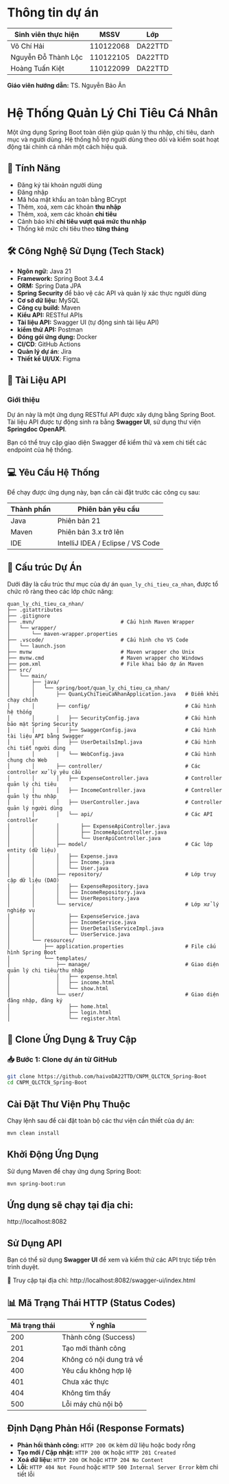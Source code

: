 # Thông tin dự án
| Sinh viên thực hiện    | MSSV     | Lớp       | 
|------------------------|----------|-----------|
| Võ Chí Hải             |110122068 | DA22TTD   | 
| Nguyễn Đỗ Thành Lộc    |110122105 | DA22TTD   |   
| Hoàng Tuấn Kiệt        |110122099 | DA22TTD   |

**Giáo viên hướng dẫn:** TS. Nguyễn Bảo Ân

# Hệ Thống Quản Lý Chi Tiêu Cá Nhân

Một ứng dụng Spring Boot toàn diện giúp quản lý thu nhập, chi tiêu, danh mục và người dùng. Hệ thống hỗ trợ người dùng theo dõi và kiểm soát hoạt động tài chính cá nhân một cách hiệu quả.
## 🚀 Tính Năng

- Đăng ký tài khoản người dùng
- Đăng nhập 
- Mã hóa mật khẩu an toàn bằng BCrypt
- Thêm, xoá, xem các khoản **thu nhập**
- Thêm, xoá, xem các khoản **chi tiêu**
- Cảnh báo khi **chi tiêu vượt quá mức thu nhập**
- Thống kê mức chi tiêu theo **từng tháng**

## 🛠 Công Nghệ Sử Dụng (Tech Stack)

- **Ngôn ngữ:** Java 21  
- **Framework:** Spring Boot 3.4.4  
- **ORM:** Spring Data JPA
- **Spring Security** để bảo vệ các API và quản lý xác thực người dùng  
- **Cơ sở dữ liệu:** MySQL  
- **Công cụ build:** Maven  
- **Kiểu API:** RESTful APIs  
- **Tài liệu API:** Swagger UI (tự động sinh tài liệu API)
- **kiểm thử API:** Postman
- **Đóng gói ứng dụng:** Docker
- **CI/CD**: GitHub Actions
- **Quản lý dự án**: Jira
- **Thiết kế UI/UX**: Figma

## 📄 Tài Liệu API

### Giới thiệu

Dự án này là một ứng dụng RESTful API được xây dựng bằng Spring Boot.  
Tài liệu API được tự động sinh ra bằng **Swagger UI**, sử dụng thư viện **Springdoc OpenAPI**.

Bạn có thể truy cập giao diện Swagger để kiểm thử và xem chi tiết các endpoint của hệ thống.

## 💻 Yêu Cầu Hệ Thống

Để chạy được ứng dụng này, bạn cần cài đặt trước các công cụ sau:

| Thành phần | Phiên bản yêu cầu            |
|------------|------------------------------|
| Java       | Phiên bản 21        |
| Maven      | Phiên bản 3.x trở lên         |
| IDE        | IntelliJ IDEA / Eclipse / VS Code |

## 📁 Cấu trúc Dự Án

Dưới đây là cấu trúc thư mục của dự án `quan_ly_chi_tieu_ca_nhan`, được tổ chức rõ ràng theo các lớp chức năng:

```plaintext
quan_ly_chi_tieu_ca_nhan/
├── .gitattributes
├── .gitignore
├── .mvn/                            # Cấu hình Maven Wrapper
│   └── wrapper/
│       └── maven-wrapper.properties
├── .vscode/                         # Cấu hình cho VS Code
│   └── launch.json
├── mvnw                             # Maven wrapper cho Unix
├── mvnw.cmd                         # Maven wrapper cho Windows
├── pom.xml                          # File khai báo dự án Maven
├── src/
│   └── main/
│       ├── java/
│       │   └── spring/boot/quan_ly_chi_tieu_ca_nhan/
│       │       ├── QuanLyChiTieuCaNhanApplication.java   # Điểm khởi chạy chính
│       │       ├── config/                               # Cấu hình hệ thống
│       │       │   ├── SecurityConfig.java               # Cấu hình bảo mật Spring Security
│       │       │   ├── SwaggerConfig.java                # Cấu hình tài liệu API bằng Swagger
│       │       │   ├── UserDetailsImpl.java              # Cấu hình chi tiết người dùng
│       │       │   └── WebConfig.java                    # Cấu hình chung cho Web
│       │       ├── controller/                           # Các controller xử lý yêu cầu
│       │       │   ├── ExpenseController.java            # Controller quản lý chi tiêu
│       │       │   ├── IncomeController.java             # Controller quản lý thu nhập
│       │       │   ├── UserController.java               # Controller quản lý người dùng
│       │       │   └── api/                              # Các API controller
│       │       │       ├── ExpenseApiController.java
│       │       │       ├── IncomeApiController.java
│       │       │       └── UserApiController.java
│       │       ├── model/                                # Các lớp entity (dữ liệu)
│       │       │   ├── Expense.java
│       │       │   ├── Income.java
│       │       │   └── User.java
│       │       ├── repository/                           # Lớp truy cập dữ liệu (DAO)
│       │       │   ├── ExpenseRepository.java
│       │       │   ├── IncomeRepository.java
│       │       │   └── UserRepository.java
│       │       └── service/                              # Lớp xử lý nghiệp vụ
│       │           ├── ExpenseService.java
│       │           ├── IncomeService.java
│       │           ├── UserDetailsServiceImpl.java
│       │           └── UserService.java
│       └── resources/
│           ├── application.properties                    # File cấu hình Spring Boot
│           └── templates/
│               ├── manage/                               # Giao diện quản lý chi tiêu/thu nhập
│               │   ├── expense.html
│               │   ├── income.html
│               │   └── show.html
│               └── user/                                 # Giao diện đăng nhập, đăng ký
│                   ├── home.html
│                   ├── login.html
│                   └── register.html
```

## 🧬 Clone Ứng Dụng & Truy Cập

### 📥 Bước 1: Clone dự án từ GitHub

```bash
git clone https://github.com/haivoDA22TTD/CNPM_QLCTCN_Spring-Boot
cd CNPM_QLCTCN_Spring-Boot
```
##  Cài Đặt Thư Viện Phụ Thuộc

Chạy lệnh sau để cài đặt toàn bộ các thư viện cần thiết của dự án:

```bash
mvn clean install
```
## Khởi Động Ứng Dụng

Sử dụng Maven để chạy ứng dụng Spring Boot:

```bash
mvn spring-boot:run
```
##  Ứng dụng sẽ chạy tại địa chỉ:
  http://localhost:8082
##  Sử Dụng API

Bạn có thể sử dụng **Swagger UI** để xem và kiểm thử các API trực tiếp trên trình duyệt.

🔗 Truy cập tại địa chỉ:
  http://localhost:8082/swagger-ui/index.html
  
## 📊 Mã Trạng Thái HTTP (Status Codes)

| Mã trạng thái | Ý nghĩa                     |
|---------------|-----------------------------|
| 200           | Thành công (Success)        |
| 201           | Tạo mới thành công          |
| 204           | Không có nội dung trả về    |
| 400           | Yêu cầu không hợp lệ        |
| 401           | Chưa xác thực               |
| 404           | Không tìm thấy              |
| 500           | Lỗi máy chủ nội bộ          |

##  Định Dạng Phản Hồi (Response Formats)

-  **Phản hồi thành công:** `HTTP 200 OK` kèm dữ liệu hoặc body rỗng  
-  **Tạo mới / Cập nhật:** `HTTP 200 OK` hoặc `HTTP 201 Created`  
-  **Xoá dữ liệu:** `HTTP 200 OK` hoặc `HTTP 204 No Content`  
-  **Lỗi:** `HTTP 404 Not Found` hoặc `HTTP 500 Internal Server Error` kèm chi tiết lỗi
